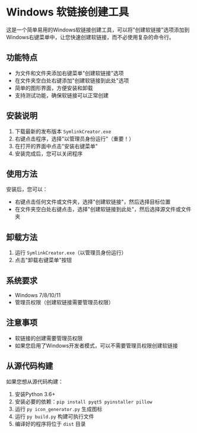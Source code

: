 # Windows 软链接创建工具

这是一个简单易用的Windows软链接创建工具，可以将"创建软链接"选项添加到Windows右键菜单中，让您快速创建软链接，而不必使用复杂的命令行。

## 功能特点

- 为文件和文件夹添加右键菜单"创建软链接"选项
- 在文件夹空白处右键添加"创建软链接到此处"选项
- 简单的图形界面，方便安装和卸载
- 支持测试功能，确保软链接可以正常创建

## 安装说明

1. 下载最新的发布版本 `SymlinkCreator.exe`
2. 右键点击程序，选择"以管理员身份运行"（重要！）
3. 在打开的界面中点击"安装右键菜单"
4. 安装完成后，您可以关闭程序

## 使用方法

安装后，您可以：

- 右键点击任何文件或文件夹，选择"创建软链接"，然后选择目标位置
- 在文件夹空白处右键点击，选择"创建软链接到此处"，然后选择源文件或文件夹

## 卸载方法

1. 运行 `SymlinkCreator.exe`（以管理员身份运行）
2. 点击"卸载右键菜单"按钮

## 系统要求

- Windows 7/8/10/11
- 管理员权限（创建软链接需要管理员权限）

## 注意事项

- 软链接的创建需要管理员权限
- 如果您启用了Windows开发者模式，可以不需要管理员权限创建软链接

## 从源代码构建

如果您想从源代码构建：

1. 安装Python 3.6+
2. 安装必要的依赖：`pip install pyqt5 pyinstaller pillow`
3. 运行 `py icon_generator.py` 生成图标
4. 运行 `py build.py` 构建可执行文件
5. 编译好的程序将位于 `dist` 目录 